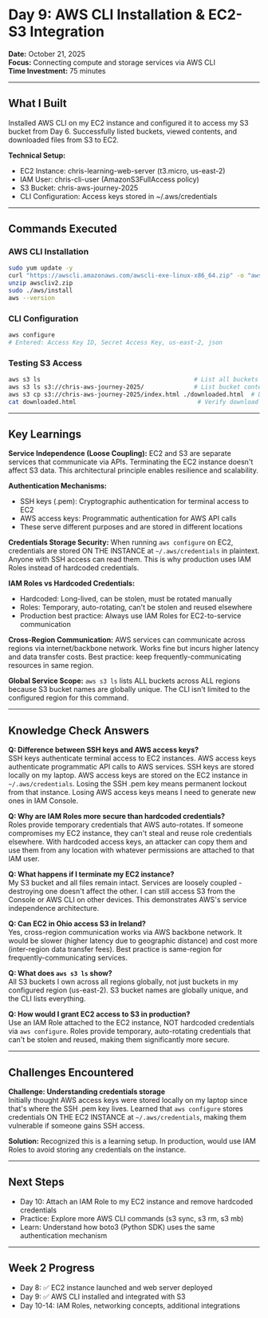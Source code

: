 # Day 9: AWS CLI Installation & EC2-S3 Integration

**Date:** October 21, 2025  
**Focus:** Connecting compute and storage services via AWS CLI  
**Time Investment:** 75 minutes

---

## What I Built

Installed AWS CLI on my EC2 instance and configured it to access my S3 bucket from Day 6. Successfully listed buckets, viewed contents, and downloaded files from S3 to EC2.

**Technical Setup:**
- EC2 Instance: chris-learning-web-server (t3.micro, us-east-2)
- IAM User: chris-cli-user (AmazonS3FullAccess policy)
- S3 Bucket: chris-aws-journey-2025
- CLI Configuration: Access keys stored in ~/.aws/credentials

---

## Commands Executed

### AWS CLI Installation
```bash
sudo yum update -y
curl "https://awscli.amazonaws.com/awscli-exe-linux-x86_64.zip" -o "awscliv2.zip"
unzip awscliv2.zip
sudo ./aws/install
aws --version
```

### CLI Configuration
```bash
aws configure
# Entered: Access Key ID, Secret Access Key, us-east-2, json
```

### Testing S3 Access
```bash
aws s3 ls                                           # List all buckets
aws s3 ls s3://chris-aws-journey-2025/              # List bucket contents
aws s3 cp s3://chris-aws-journey-2025/index.html ./downloaded.html  # Download file
cat downloaded.html                                  # Verify download
```

---

## Key Learnings

**Service Independence (Loose Coupling):** EC2 and S3 are separate services that communicate via APIs. Terminating the EC2 instance doesn't affect S3 data. This architectural principle enables resilience and scalability.

**Authentication Mechanisms:**
- SSH keys (.pem): Cryptographic authentication for terminal access to EC2
- AWS access keys: Programmatic authentication for AWS API calls
- These serve different purposes and are stored in different locations

**Credentials Storage Security:** When running `aws configure` on EC2, credentials are stored ON THE INSTANCE at `~/.aws/credentials` in plaintext. Anyone with SSH access can read them. This is why production uses IAM Roles instead of hardcoded credentials.

**IAM Roles vs Hardcoded Credentials:**
- Hardcoded: Long-lived, can be stolen, must be rotated manually
- Roles: Temporary, auto-rotating, can't be stolen and reused elsewhere
- Production best practice: Always use IAM Roles for EC2-to-service communication

**Cross-Region Communication:** AWS services can communicate across regions via internet/backbone network. Works fine but incurs higher latency and data transfer costs. Best practice: keep frequently-communicating resources in same region.

**Global Service Scope:** `aws s3 ls` lists ALL buckets across ALL regions because S3 bucket names are globally unique. The CLI isn't limited to the configured region for this command.

---

## Knowledge Check Answers

**Q: Difference between SSH keys and AWS access keys?**  
SSH keys authenticate terminal access to EC2 instances. AWS access keys authenticate programmatic API calls to AWS services. SSH keys are stored locally on my laptop. AWS access keys are stored on the EC2 instance in `~/.aws/credentials`. Losing the SSH .pem key means permanent lockout from that instance. Losing AWS access keys means I need to generate new ones in IAM Console.

**Q: Why are IAM Roles more secure than hardcoded credentials?**  
Roles provide temporary credentials that AWS auto-rotates. If someone compromises my EC2 instance, they can't steal and reuse role credentials elsewhere. With hardcoded access keys, an attacker can copy them and use them from any location with whatever permissions are attached to that IAM user.

**Q: What happens if I terminate my EC2 instance?**  
My S3 bucket and all files remain intact. Services are loosely coupled - destroying one doesn't affect the other. I can still access S3 from the Console or AWS CLI on other devices. This demonstrates AWS's service independence architecture.

**Q: Can EC2 in Ohio access S3 in Ireland?**  
Yes, cross-region communication works via AWS backbone network. It would be slower (higher latency due to geographic distance) and cost more (inter-region data transfer fees). Best practice is same-region for frequently-communicating services.

**Q: What does `aws s3 ls` show?**  
All S3 buckets I own across all regions globally, not just buckets in my configured region (us-east-2). S3 bucket names are globally unique, and the CLI lists everything.

**Q: How would I grant EC2 access to S3 in production?**  
Use an IAM Role attached to the EC2 instance, NOT hardcoded credentials via `aws configure`. Roles provide temporary, auto-rotating credentials that can't be stolen and reused, making them significantly more secure.

---

## Challenges Encountered

**Challenge: Understanding credentials storage**  
Initially thought AWS access keys were stored locally on my laptop since that's where the SSH .pem key lives. Learned that `aws configure` stores credentials ON THE EC2 INSTANCE at `~/.aws/credentials`, making them vulnerable if someone gains SSH access.

**Solution:** Recognized this is a learning setup. In production, would use IAM Roles to avoid storing any credentials on the instance.

---

## Next Steps

- Day 10: Attach an IAM Role to my EC2 instance and remove hardcoded credentials
- Practice: Explore more AWS CLI commands (s3 sync, s3 rm, s3 mb)
- Learn: Understand how boto3 (Python SDK) uses the same authentication mechanism

---

## Week 2 Progress

- Day 8: ✅ EC2 instance launched and web server deployed
- Day 9: ✅ AWS CLI installed and integrated with S3
- Day 10-14: IAM Roles, networking concepts, additional integrations
